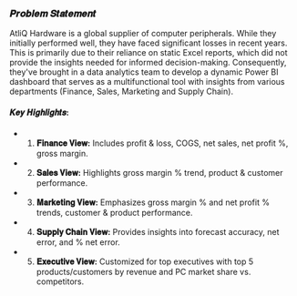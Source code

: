 ### 𝑷𝒓𝒐𝒃𝒍𝒆𝒎 𝑺𝒕𝒂𝒕𝒆𝒎𝒆𝒏𝒕
AtliQ Hardware is a global supplier of computer peripherals. While they initially performed well, they have faced significant losses in recent years. This is primarily due to their reliance on static Excel reports, which did not provide the insights needed for informed decision-making. Consequently, they've brought in a data analytics team to develop a dynamic Power BI dashboard that serves as a multifunctional tool with insights from various departments (Finance, Sales, Marketing and Supply Chain).

#### 𝑲𝒆𝒚 𝑯𝒊𝒈𝒉𝒍𝒊𝒈𝒉𝒕𝒔:
- 1. **𝐅𝐢𝐧𝐚𝐧𝐜𝐞 𝐕𝐢𝐞𝐰:** Includes profit & loss, COGS, net sales, net profit %, gross margin.

- 2. **𝐒𝐚𝐥𝐞𝐬 𝐕𝐢𝐞𝐰:** Highlights gross margin % trend, product & customer performance.

- 3. **𝐌𝐚𝐫𝐤𝐞𝐭𝐢𝐧𝐠 𝐕𝐢𝐞𝐰:** Emphasizes gross margin % and net profit % trends, customer & product performance.

- 4. **𝐒𝐮𝐩𝐩𝐥𝐲 𝐂𝐡𝐚𝐢𝐧 𝐕𝐢𝐞𝐰:** Provides insights into forecast accuracy, net error, and % net error.

- 5. **𝐄𝐱𝐞𝐜𝐮𝐭𝐢𝐯𝐞 𝐕𝐢𝐞𝐰:** Customized for top executives with top 5 products/customers by revenue and PC market share vs. competitors.
